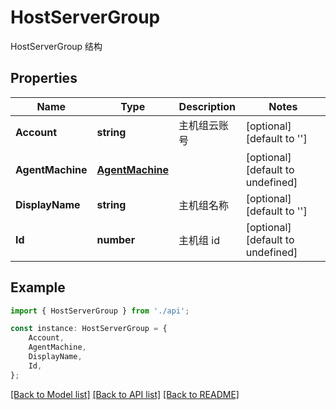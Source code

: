 # HostServerGroup

HostServerGroup 结构

## Properties

Name | Type | Description | Notes
------------ | ------------- | ------------- | -------------
**Account** | **string** | 主机组云账号 | [optional] [default to '']
**AgentMachine** | [**AgentMachine**](AgentMachine.md) |  | [optional] [default to undefined]
**DisplayName** | **string** | 主机组名称 | [optional] [default to '']
**Id** | **number** | 主机组 id | [optional] [default to undefined]

## Example

```typescript
import { HostServerGroup } from './api';

const instance: HostServerGroup = {
    Account,
    AgentMachine,
    DisplayName,
    Id,
};
```

[[Back to Model list]](../README.md#documentation-for-models) [[Back to API list]](../README.md#documentation-for-api-endpoints) [[Back to README]](../README.md)

